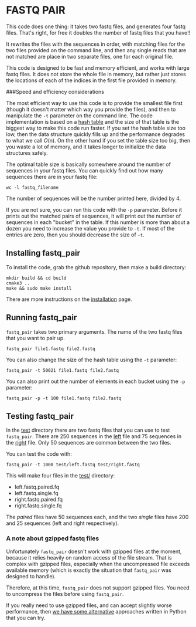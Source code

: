 # FASTQ PAIR

This code does one thing: it takes two fastq files, and generates four fastq files. That's right, for free it doubles 
the number of fastq files that you have!!

It rewrites the files with the sequences in order, with matching files for the two files provided on the command line, 
and then any single reads that are not matched are place in two separate files, one for each original file.

This code is designed to be fast and memory efficient, and works with large fastq files. It does not store the whole
file in memory, but rather just stores the locations of each of the indices in the first file provided in memory.

###Speed and efficiency considerations

The most efficient way to use this code is to provide the smallest file first (though it doesn't matter which way you 
provide the files), and then to manipulate the `-t` parameter on the command line. The code implementation is based 
on a [hash table](https://en.wikipedia.org/wiki/Hash_table) and the size of that table is the biggest way to make this 
code run faster. If you set the hash table size too low, then the data structure quickly fills up and the performance
degrades to what we call _O_(n). On the other hand if you  set the table size too big, then you waste a lot of memory, 
and it takes longer to initialize the data structures safely.

The optimal table size is basically somewhere around the number of sequences in your fastq files. You can quickly find 
out how many sequences there are in your fastq file:

```
wc -l fastq_filename
```
The number of sequences will be the number printed here, divided by 4.

If you are not sure, you can run this code with the `-p` parameter. Before it prints out the matched pairs of sequences,
it will print out the number of sequences in each "bucket" in the table. If this number is more than about a dozen you
need to increase the value you provide to `-t`. If most of the entries are zero, then you should decrease the size of 
`-t`.

## Installing fastq_pair

To install the code, grab the github repository, then make a build directory:
```$xslt
mkdir build && cd build
cmake3 ..
make && sudo make install
```
There are more instructions on the [installation](INSTALLATION.md) page.

## Running fastq_pair 

`fastq_pair` takes two primary arguments. The name of the two fastq files that you want to pair up. 

```$xslt
fastq_pair file1.fastq file2.fastq
```

You can also change the size of the hash table using the `-t` parameter:

```$xslt
fastq_pair -t 50021 file1.fastq file2.fastq
```

You can also print out the number of elements in each bucket using the `-p` parameter:

```$xslt
fastq_pair -p -t 100 file1.fastq file2.fastq
```


## Testing fastq_pair

In the [test](test/) directory there are two fastq files that you can use to test `fastq_pair`. There are 250 sequences
in the [left](test/left.fastq) file and 75 sequences in the [right](test/right.fastq) file. Only 50 sequences are common
between the two files.

You can test the code with:

```$xslt
fastq_pair -t 1000 test/left.fastq test/right.fastq
```

This will make four files in the [test/](test) directory:
- left.fastq.paired.fq
- left.fastq.single.fq
- right.fastq.paired.fq
- right.fastq.single.fq

The _paired_ files have 50 sequences each, and the two _single_ files have 200 and 25 sequences (left and right respectively).

### A note about gzipped fastq files

Unfortunately `fastq_pair` doesn't work with gzipped files at the moment, because it relies heavily on random access of 
the file stream. That is complex with gzipped files, especially when the uncompressed file exceeds available memory 
(which is exactly the situation that `fastq_pair` was designed to handle). 

Therefore, at this time, `fastq_pair` does not support gzipped files. You need to uncompress the files before using 
`fastq_pair`.

If you really need to use gzipped files, and can accept slightly worse performance, then 
[we have some alternative](https://edwards.sdsu.edu/research/sorting-and-paring-fastq-files/) approaches
written in Python that you can try.